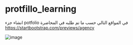 # protfillo_learning


انشاء جزء potfolio
في المواقع التالي
حسب ما تم طلبه في المحاضرة
https://startbootstrap.com/previews/agency

![image](https://github.com/user-attachments/assets/56011bc3-0b66-4f06-a746-17b5f1f0f8c1)
